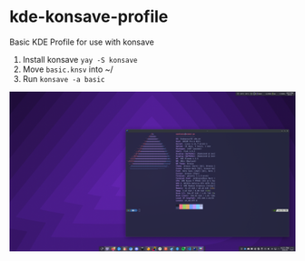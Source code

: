 # kde-konsave-profile
Basic KDE Profile for use with konsave

1. Install konsave `yay -S konsave`
1. Move `basic.knsv` into ~/
1. Run `konsave -a basic`

![kde layout](assets/desktop.png)